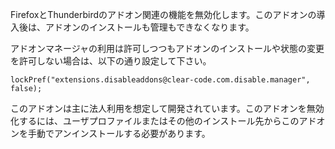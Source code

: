 FirefoxとThunderbirdのアドオン関連の機能を無効化します。このアドオンの導入後は、アドオンのインストールも管理もできなくなります。

アドオンマネージャの利用は許可しつつもアドオンのインストールや状態の変更を許可しない場合は、以下の通り設定して下さい。

    lockPref("extensions.disableaddons@clear-code.com.disable.manager", false);

このアドオンは主に法人利用を想定して開発されています。このアドオンを無効化するには、ユーザプロファイルまたはその他のインストール先からこのアドオンを手動でアンインストールする必要があります。
